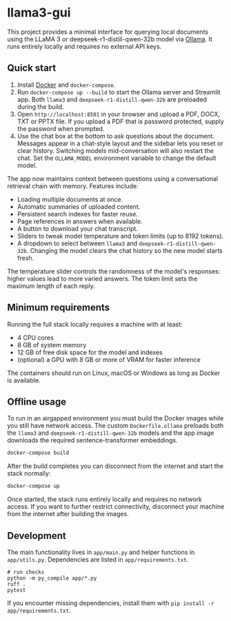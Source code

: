 # llama3-gui

This project provides a minimal interface for querying local documents using the LLaMA 3 or deepseek-r1-distill-qwen-32b model via [Ollama](https://ollama.ai/). It runs entirely locally and requires no external API keys.

## Quick start

1. Install [Docker](https://docs.docker.com/get-docker/) and `docker-compose`.
2. Run `docker-compose up --build` to start the Ollama server and Streamlit app. Both `llama3` and `deepseek-r1-distill-qwen-32b` are preloaded during the build.
3. Open `http://localhost:8501` in your browser and upload a PDF, DOCX, TXT or PPTX file. If you upload a PDF that is password protected, supply the password when prompted.
4. Use the chat box at the bottom to ask questions about the document. Messages appear in a chat-style layout and the sidebar lets you reset or clear history. Switching models mid-conversation will also restart the chat. Set the `OLLAMA_MODEL` environment variable to change the default model.

The app now maintains context between questions using a conversational retrieval chain with memory. Features include:

- Loading multiple documents at once.
- Automatic summaries of uploaded content.
- Persistent search indexes for faster reuse.
- Page references in answers when available.
- A button to download your chat transcript.
- Sliders to tweak model temperature and token limits (up to 8192 tokens).
- A dropdown to select between `llama3` and `deepseek-r1-distill-qwen-32b`.
  Changing the model clears the chat history so the new model starts fresh.

The temperature slider controls the randomness of the model's responses:
higher values lead to more varied answers. The token limit sets the
maximum length of each reply.

## Minimum requirements

Running the full stack locally requires a machine with at least:

- 4 CPU cores
- 8 GB of system memory
- 12 GB of free disk space for the model and indexes
- (optional) a GPU with 8 GB or more of VRAM for faster inference

The containers should run on Linux, macOS or Windows as long as Docker is available.

## Offline usage

To run in an airgapped environment you must build the Docker images while you
still have network access. The custom `Dockerfile.ollama` preloads both the
`llama3` and `deepseek-r1-distill-qwen-32b` models and the app image downloads
the required sentence-transformer embeddings.

```bash
docker-compose build
```

After the build completes you can disconnect from the internet and start the
stack normally:

```bash
docker-compose up
```

Once started, the stack runs entirely locally and requires no network access.
If you want to further restrict connectivity, disconnect your machine from the
internet after building the images.

## Development

The main functionality lives in `app/main.py` and helper functions in `app/utils.py`. Dependencies are listed in `app/requirements.txt`.

```
# run checks
python -m py_compile app/*.py
ruff .
pytest
```

If you encounter missing dependencies, install them with `pip install -r app/requirements.txt`.
